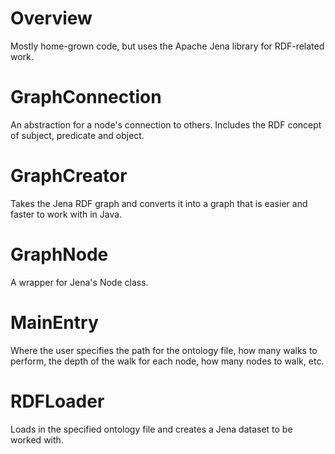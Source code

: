 # Overview
Mostly home-grown code, but uses the Apache Jena library for RDF-related work.

# GraphConnection
An abstraction for a node's connection to others. Includes the RDF concept of subject, predicate and object.

# GraphCreator
Takes the Jena RDF graph and converts it into a graph that is easier and faster to work with in Java.

# GraphNode
A wrapper for Jena's Node class.

# MainEntry
Where the user specifies the path for the ontology file, how many walks to perform, the depth of the walk for each node,
how many nodes to walk, etc. 

# RDFLoader
Loads in the specified ontology file and creates a Jena dataset to be worked with.
